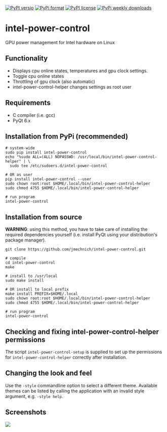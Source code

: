 [![PyPI versio](https://img.shields.io/pypi/v/intel-power-control)](https://pypi.org/project/intel-power-control/)
[![PyPi format](https://img.shields.io/pypi/format/intel-power-control)](https://pypi.org/project/intel-power-control/)
[![PyPI license](https://img.shields.io/pypi/l/intel-power-control)](https://pypi.org/project/intel-power-control/)
[![PyPi weekly downloads](https://img.shields.io/pypi/dw/intel-power-control)](https://pypi.org/project/intel-power-control/)

# intel-power-control

GPU power management for Intel hardware on Linux

## Functionality
- Displays cpu online states, temperatures and gpu clock settings.
- Toggle cpu online states
- Throttling of gpu clock (also automatic)
- intel-power-control-helper changes settings as root user

## Requirements
- C compiler (i.e. gcc)
- PyQt 6.x

## Installation from PyPi (recommended)

```
# system-wide
sudo pip install intel-power-control
echo "%sudo ALL=(ALL) NOPASSWD: /usr/local/bin/intel-power-control-helper" | \
  sudo tee /etc/sudoers.d/intel-power-control

# OR as user
pip install intel-power-control --user
sudo chown root:root $HOME/.local/bin/intel-power-control-helper
sudo chmod 4755 $HOME/.local/bin/intel-power-control-helper

# run program
intel-power-control
```

## Installation from source

**WARNING**: using this method, you have to take care of installing the
required dependencies yourself (i.e. install PyQt using your distribution's
package manager).

```
git clone https://github.com/jmechnich/intel-power-control.git

# compile
cd intel-power-control
make

# install to /usr/local
sudo make install

# OR install to local prefix
make install PREFIX=$HOME/.local
sudo chown root:root $HOME/.local/bin/intel-power-control-helper
sudo chmod 4755 $HOME/.local/bin/intel-power-control-helper

# run program
intel-power-control
```

## Checking and fixing intel-power-control-helper permissions

The script `intel-power-control-setup` is supplied to set up the
permissions for `intel-power-control-helper` correctly after
installation.

## Changing the look and feel

Use the `-style` commandline option to select a different
theme. Available themes can be listed by calling the application with
an invalid style argument, e.g. `-style help`.

## Screenshots

![](https://raw.github.com/jmechnich/intel-power-control/master/misc/screenshot.png)
